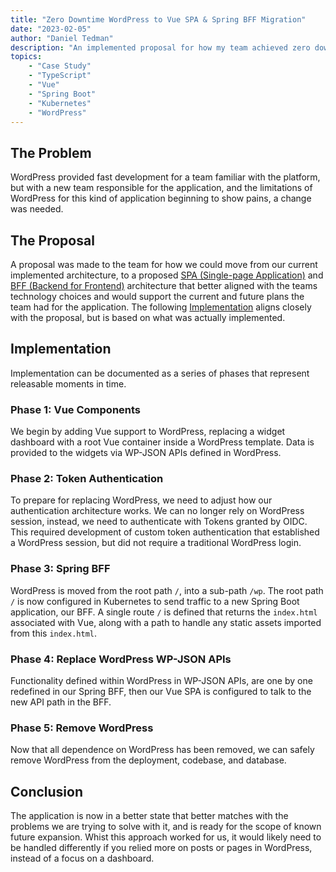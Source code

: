 ```yaml
---
title: "Zero Downtime WordPress to Vue SPA & Spring BFF Migration"
date: "2023-02-05"
author: "Daniel Tedman"
description: "An implemented proposal for how my team achieved zero downtime while migrating a WordPress website to a Vue SPA and Spring BFF in Kubernetes."
topics:
    - "Case Study"
    - "TypeScript"
    - "Vue"
    - "Spring Boot"
    - "Kubernetes"
    - "WordPress"
---
```


## The Problem

WordPress provided fast development for a team familiar with the platform, but with a new team responsible for the application, and the limitations of WordPress for this kind of application beginning to show pains, a change was needed.

## The Proposal

A proposal was made to the team for how we could move from our current implemented architecture, to a proposed [SPA (Single-page Application)](https://developer.mozilla.org/en-US/docs/Glossary/SPA) and [BFF (Backend for Frontend)](https://samnewman.io/patterns/architectural/bff/) architecture that better aligned with the teams technology choices and would support the current and future plans the team had for the application. The following [Implementation](#implementation) aligns closely with the proposal, but is based on what was actually implemented.

## Implementation

Implementation can be documented as a series of phases that represent releasable moments in time.

### Phase 1: Vue Components

We begin by adding Vue support to WordPress, replacing a widget dashboard with a root Vue container inside a WordPress template. Data is provided to the widgets via WP-JSON APIs defined in WordPress.

### Phase 2: Token Authentication

To prepare for replacing WordPress, we need to adjust how our authentication architecture works. We can no longer rely on WordPress session, instead, we need to authenticate with Tokens granted by OIDC. This required development of custom token authentication that established a WordPress session, but did not require a traditional WordPress login.

### Phase 3: Spring BFF

WordPress is moved from the root path `/`, into a sub-path `/wp`. The root path `/` is now configured in Kubernetes to send traffic to a new Spring Boot application, our BFF. A single route `/` is defined that returns the `index.html` associated with Vue, along with a path to handle any static assets imported from this `index.html`.

### Phase 4: Replace WordPress WP-JSON APIs

Functionality defined within WordPress in WP-JSON APIs, are one by one redefined in our Spring BFF, then our Vue SPA is configured to talk to the new API path in the BFF.

### Phase 5: Remove WordPress

Now that all dependence on WordPress has been removed, we can safely remove WordPress from the deployment, codebase, and database.

## Conclusion

The application is now in a better state that better matches with the problems we are trying to solve with it, and is ready for the scope of known future expansion. Whist this approach worked for us, it would likely need to be handled differently if you relied more on posts or pages in WordPress, instead of a focus on a dashboard.
